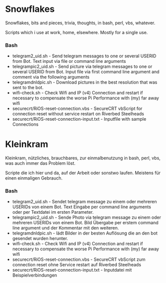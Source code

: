 ﻿# Snowflakes
Snowflakes, bits and pieces, trivia, thoughts, in bash, perl, vbs, whatever.

Scripts which i use at work, home, elsewhere. Mostly for a single use.

### Bash
* telegram2_uid.sh - Send telegram messages to one or several USERID from Bot. Text input via file or command line arguments
* telegrampic2_uid.sh - Send picture via telegram messages to one or several USERID from Bot. Input file via first command line argument and comment via the following arguments 
* telegramdnldpic.sh - Download pictures in the best resolution that was sent to the bot.
* wifi-check.sh - Check Wifi and IP (v4) Connection and restart if necessary to compensate the worse Pi Performance with (my) far away wifi
* securecrt/RiOS-reset-connection.vbs - SecureCRT vbScript for connection reset without service restart on Riverbed Steelheads
* securecrt/RiOS-reset-connection-input.txt - Inputfile with sample Connections

# Kleinkram
Kleinkram, nützliches, brauchbares, zur einmalbenutzung in bash, perl, vbs, was auch immer das Problem löst. 

Scripte die ich hier und da, auf der Arbeit oder sonstwo laufen. Meistens für einen einmaligen Gebrauch.

### Bash
* telegram2_uid.sh - Sendet telegram message zu einem oder mehreren USERIDs von einem Bot. Text Eingabe per command line arguments oder per Textdatei im ersten Parameter.
* telegrampic2_uid.sh - Sende Photo via telegram message zu einem oder mehreren USERIDs von einem Bot. Bild Übergabe per erstem command line argument und der Kommentar mit den weiteren. 
* telegramdnldpic.sh - lädt Bilder in der besten Auflösung die an den bot gesendet wurden herunter.
* wifi-check.sh - Check Wifi and IP (v4) Connection and restart if necessary to compensate the worse Pi Performance with (my) far away wifi
* securecrt/RiOS-reset-connection.vbs - SecureCRT vbScript zum connection reset ohne Service restart auf Riverbed Steelheads
* securecrt/RiOS-reset-connection-input.txt - Inputdatei mit Beispielverbindungen
